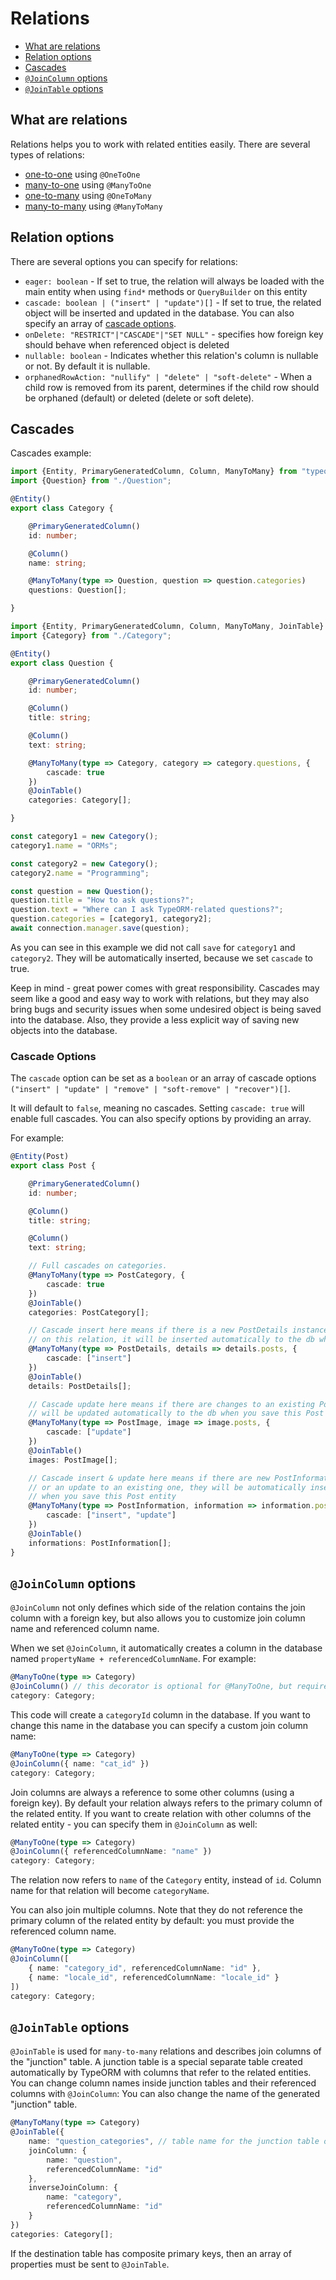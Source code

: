 # Relations

* [What are relations](#what-are-relations)
* [Relation options](#relation-options)
* [Cascades](#cascades)
* [`@JoinColumn` options](#joincolumn-options)
* [`@JoinTable` options](#jointable-options)

## What are relations

Relations helps you to work with related entities easily.
There are several types of relations:

* [one-to-one](./one-to-one-relations.md) using `@OneToOne`
* [many-to-one](./many-to-one-one-to-many-relations.md) using `@ManyToOne`
* [one-to-many](./many-to-one-one-to-many-relations.md) using `@OneToMany`
* [many-to-many](./many-to-many-relations.md) using `@ManyToMany`

## Relation options

There are several options you can specify for relations:

* `eager: boolean` - If set to true, the relation will always be loaded with the main entity when using `find*` methods or `QueryBuilder` on this entity
* `cascade: boolean | ("insert" | "update")[]` - If set to true, the related object will be inserted and updated in the database. You can also specify an array of [cascade options](#cascade-options).
* `onDelete: "RESTRICT"|"CASCADE"|"SET NULL"` - specifies how foreign key should behave when referenced object is deleted
* `nullable: boolean` - Indicates whether this relation's column is nullable or not. By default it is nullable.
* `orphanedRowAction: "nullify" | "delete" | "soft-delete"` - When a child row is removed from its parent, determines if the child row should be orphaned (default) or deleted (delete or soft delete).

## Cascades

Cascades example:

```typescript
import {Entity, PrimaryGeneratedColumn, Column, ManyToMany} from "typeorm";
import {Question} from "./Question";

@Entity()
export class Category {

    @PrimaryGeneratedColumn()
    id: number;

    @Column()
    name: string;

    @ManyToMany(type => Question, question => question.categories)
    questions: Question[];

}
```

```typescript
import {Entity, PrimaryGeneratedColumn, Column, ManyToMany, JoinTable} from "typeorm";
import {Category} from "./Category";

@Entity()
export class Question {

    @PrimaryGeneratedColumn()
    id: number;

    @Column()
    title: string;

    @Column()
    text: string;

    @ManyToMany(type => Category, category => category.questions, {
        cascade: true
    })
    @JoinTable()
    categories: Category[];

}
```

```typescript
const category1 = new Category();
category1.name = "ORMs";

const category2 = new Category();
category2.name = "Programming";

const question = new Question();
question.title = "How to ask questions?";
question.text = "Where can I ask TypeORM-related questions?";
question.categories = [category1, category2];
await connection.manager.save(question);
```

As you can see in this example we did not call `save` for `category1` and `category2`.
They will be automatically inserted, because we set `cascade` to true.

Keep in mind - great power comes with great responsibility.
Cascades may seem like a good and easy way to work with relations,
but they may also bring bugs and security issues when some undesired object is being saved into the database.
Also, they provide a less explicit way of saving new objects into the database.

### Cascade Options

The `cascade` option can be set as a `boolean` or an array of cascade options `("insert" | "update" | "remove" | "soft-remove" | "recover")[]`.

It will default to `false`, meaning no cascades. Setting `cascade: true` will enable full cascades. You can also specify options by providing an array.

For example:

```typescript
@Entity(Post)
export class Post {

    @PrimaryGeneratedColumn()
    id: number;

    @Column()
    title: string;

    @Column()
    text: string;

    // Full cascades on categories.
    @ManyToMany(type => PostCategory, {
        cascade: true
    })
    @JoinTable()
    categories: PostCategory[];

    // Cascade insert here means if there is a new PostDetails instance set
    // on this relation, it will be inserted automatically to the db when you save this Post entity
    @ManyToMany(type => PostDetails, details => details.posts, {
        cascade: ["insert"]
    })
    @JoinTable()
    details: PostDetails[];

    // Cascade update here means if there are changes to an existing PostImage, it
    // will be updated automatically to the db when you save this Post entity
    @ManyToMany(type => PostImage, image => image.posts, {
        cascade: ["update"]
    })
    @JoinTable()
    images: PostImage[];

    // Cascade insert & update here means if there are new PostInformation instances
    // or an update to an existing one, they will be automatically inserted or updated
    // when you save this Post entity
    @ManyToMany(type => PostInformation, information => information.posts, {
        cascade: ["insert", "update"]
    })
    @JoinTable()
    informations: PostInformation[];
}
```

## `@JoinColumn` options

`@JoinColumn` not only defines which side of the relation contains the join column with a foreign key,
but also allows you to customize join column name and referenced column name.

When we set `@JoinColumn`, it automatically creates a column in the database named `propertyName + referencedColumnName`.
For example:

```typescript
@ManyToOne(type => Category)
@JoinColumn() // this decorator is optional for @ManyToOne, but required for @OneToOne
category: Category;
```

This code will create a `categoryId` column in the database.
If you want to change this name in the database you can specify a custom join column name:

```typescript
@ManyToOne(type => Category)
@JoinColumn({ name: "cat_id" })
category: Category;
```

Join columns are always a reference to some other columns (using a foreign key).
By default your relation always refers to the primary column of the related entity.
If you want to create relation with other columns of the related entity -
you can specify them in `@JoinColumn` as well:

```typescript
@ManyToOne(type => Category)
@JoinColumn({ referencedColumnName: "name" })
category: Category;
```

The relation now refers to `name` of the `Category` entity, instead of `id`.
Column name for that relation will become `categoryName`.

You can also join multiple columns. Note that they do not reference the primary column of the related entity by default: you must provide the referenced column name.

```typescript
@ManyToOne(type => Category)
@JoinColumn([
    { name: "category_id", referencedColumnName: "id" },
    { name: "locale_id", referencedColumnName: "locale_id" }
])
category: Category;
```

## `@JoinTable` options

`@JoinTable` is used for `many-to-many` relations and describes join columns of the "junction" table.
A junction table is a special separate table created automatically by TypeORM with columns that refer to the related entities.
You can change column names inside junction tables and their referenced columns with `@JoinColumn`:
You can also change the name of the generated "junction" table.

```typescript
@ManyToMany(type => Category)
@JoinTable({
    name: "question_categories", // table name for the junction table of this relation
    joinColumn: {
        name: "question",
        referencedColumnName: "id"
    },
    inverseJoinColumn: {
        name: "category",
        referencedColumnName: "id"
    }
})
categories: Category[];
```

If the destination table has composite primary keys,
then an array of properties must be sent to `@JoinTable`.
